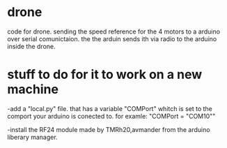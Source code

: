 # drone
code for drone. sending the speed reference for the 4 motors to a arduino over serial comunictaion. the the arduin sends ith via radio to the arduino inside the drone.

# stuff to do for it to work on a new machine
-add a "local.py" file. that has a variable "COMPort" whitch is set to the  comport your arduino is conected to. for examle: "COMPort = "COM10""

-install the RF24 module made by TMRh20,avmander from the arduino liberary manager.